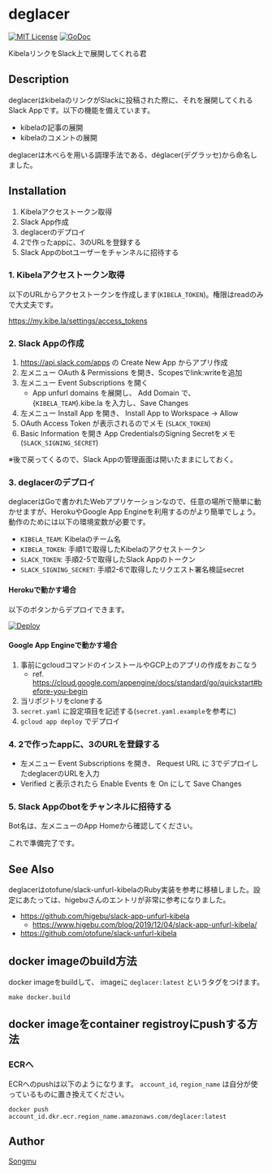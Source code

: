 deglacer
=======

[![MIT License](http://img.shields.io/badge/license-MIT-blue.svg?style=flat-square)][license]
[![GoDoc](https://godoc.org/github.com/Songmu/deglacer?status.svg)][godoc]

[actions]: https://github.com/Songmu/deglacer/actions?workflow=test
[license]: https://github.com/Songmu/deglacer/blob/master/LICENSE
[godoc]: https://godoc.org/github.com/Songmu/deglacer

KibelaリンクをSlack上で展開してくれる君

## Description

deglacerはkibelaのリンクがSlackに投稿された際に、それを展開してくれるSlack Appです。以下の機能を備えています。

- kibelaの記事の展開
- kibelaのコメントの展開

deglacerは木べらを用いる調理手法である、déglacer(デグラッセ)から命名しました。

## Installation

1. Kibelaアクセストークン取得
2. Slack App作成
3. deglacerのデプロイ
4. 2で作ったappに、3のURLを登録する
5. Slack Appのbotユーザーをチャンネルに招待する

### 1. Kibelaアクセストークン取得

以下のURLからアクセストークンを作成します(`KIBELA_TOKEN`)。権限はreadのみで大丈夫です。

<https://my.kibe.la/settings/access_tokens>

### 2. Slack Appの作成

1. https://api.slack.com/apps の Create New App からアプリ作成
2. 左メニュー OAuth & Permissions を開き、Scopesでlink:writeを追加
3. 左メニュー Event Subscriptions を開く
    - App unfurl domains を展開し、 Add Domain で、 {`KIBELA_TEAM`}.kibe.la を入力し、Save Changes
4. 左メニュー Install App を開き、 Install App to Workspace -> Allow
5. OAuth Access Token が表示されるのでメモ (`SLACK_TOKEN`)
6. Basic Information を開き App CredentialsのSigning Secretをメモ (`SLACK_SIGNING_SECRET`)

※後で戻ってくるので、Slack Appの管理画面は開いたままにしておく。

### 3. deglacerのデプロイ

deglacerはGoで書かれたWebアプリケーションなので、任意の場所で簡単に動かせますが、HerokuやGoogle App Engineを利用するのがより簡単でしょう。動作のためには以下の環境変数が必要です。

- `KIBELA_TEAM`: Kibelaのチーム名
- `KIBELA_TOKEN`: 手順1で取得したKibelaのアクセストークン
- `SLACK_TOKEN`: 手順2-5で取得したSlack Appのトークン
- `SLACK_SIGNING_SECRET`: 手順2-6で取得したリクエスト署名検証secret

#### Herokuで動かす場合

以下のボタンからデプロイできます。

[![Deploy](https://www.herokucdn.com/deploy/button.svg)](https://heroku.com/deploy)

#### Google App Engineで動かす場合

1. 事前にgcloudコマンドのインストールやGCP上のアプリの作成をおこなう
    - ref. https://cloud.google.com/appengine/docs/standard/go/quickstart#before-you-begin
2. 当リポジトリをcloneする
3. `secret.yaml` に設定項目を記述する(`secret.yaml.example`を参考に)
4. `gcloud app deploy` でデプロイ

### 4. 2で作ったappに、3のURLを登録する

- 左メニュー Event Subscriptions を開き、 Request URL に 3でデプロイしたdeglacerのURLを入力
- Verified と表示されたら Enable Events を On にして Save Changes

### 5. Slack Appのbotをチャンネルに招待する

Bot名は、左メニューのApp Homeから確認してください。

これで準備完了です。

## See Also

deglacerはotofune/slack-unfurl-kibelaのRuby実装を参考に移植しました。設定にあたっては、higebuさんのエントリが非常に参考になりました。

- https://github.com/higebu/slack-app-unfurl-kibela
    - https://www.higebu.com/blog/2019/12/04/slack-app-unfurl-kibela/
- https://github.com/otofune/slack-unfurl-kibela

## docker imageのbuild方法

docker imageをbuildして、 imageに `deglacer:latest` というタグをつけます。
```
make docker.build
```

## docker imageをcontainer registroyにpushする方法

### ECRへ

ECRへのpushは以下のようになります。
`account_id`, `region_name` は自分が使っているものに置き換えてください。

```
docker push account_id.dkr.ecr.region_name.amazonaws.com/deglacer:latest
```

## Author

[Songmu](https://github.com/Songmu)
